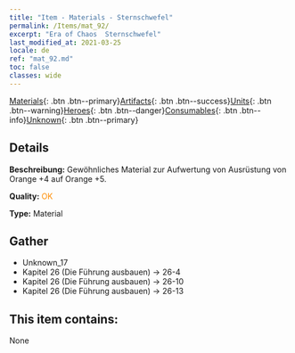 ```yaml
---
title: "Item - Materials - Sternschwefel"
permalink: /Items/mat_92/
excerpt: "Era of Chaos  Sternschwefel"
last_modified_at: 2021-03-25
locale: de
ref: "mat_92.md"
toc: false
classes: wide
---
```

 [Materials](/de/Items/){: .btn .btn--primary}[Artifacts](/de/Items/Artifacts/){: .btn .btn--success}[Units](/de/Items/Units/){: .btn .btn--warning}[Heroes](/de/Items/Heroes/){: .btn .btn--danger}[Consumables](/de/Items/Consumables/){: .btn .btn--info}[Unknown](/de/Items/Unknown/){: .btn .btn--primary}

## Details
 **Beschreibung:** Gewöhnliches Material zur Aufwertung von Ausrüstung von Orange +4 auf Orange +5.

 **Quality:** <span style="color: #FF8C00">OK</span>

 **Type:** Material

## Gather

*    Unknown_17 
*    Kapitel 26 (Die Führung ausbauen) -> 26-4 
*    Kapitel 26 (Die Führung ausbauen) -> 26-10 
*    Kapitel 26 (Die Führung ausbauen) -> 26-13 

## This item contains:

  None

